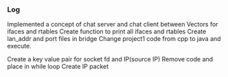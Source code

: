### Log

Implemented a concept of chat server and chat client between
Vectors for ifaces and rtables
Create function to print all ifaces and rtables
Create lan_addr and port files in bridge
Change project1 code from cpp to java and execute.

Create a key value pair for socket fd and IP(source IP)
Remove code and place in while loop
Create IP packet